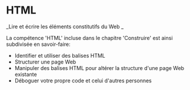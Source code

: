 HTML
====
_Lire et écrire les éléments constitutifs du Web _

La compétence 'HTML' incluse dans le chapitre 'Construire' est ainsi subdivisée en savoir-faire:

* Identifier et utiliser des balises HTML
* Structurer une page Web
* Manipuler des balises HTML pour altérer la structure d'une page Web existante
* Déboguer votre propre code et celui d'autres personnes 